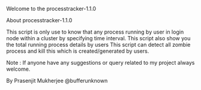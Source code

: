 Welcome to the processtracker-1.1.0

About processtracker-1.1.0

This script is only use to know that any process running by user in login node within a cluster by specifying time interval. This script also show you the total running process details by users This script can detect all zombie process and kill this which is created/generated by users.

Note : If anyone have any suggestions or query related to my project always welcome.



By Prasenjit Mukherjee @bufferunknown
